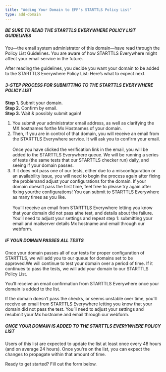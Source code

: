 ```yaml
---
title: "Adding Your Domain to EFF's STARTTLS Policy List"
type: add-domain
---
```


<h5>BE SURE TO READ THE STARTTLS EVERYWHERE POLICY LIST GUIDELINES</h5>
<p>You—the email system administrator of this domain—have read through the Policy List Guidelines. You are aware of how STARTTLS Everywhere might affect your email service in the future.</p>
<p>After reading the guidelines, you decide you want your domain to be added to the STARTTLS Everywhere Policy List: Here’s what to expect next.</p>
<h5>3-STEP PROCESS FOR SUBMITTING TO THE STARTTLS EVERYWHERE POLICY LIST</h5>
<p>
  <strong>Step 1.</strong> Submit your domain.<br/>
  <strong>Step 2.</strong> Confirm by email.<br/>
  <strong>Step 3.</strong> Wait & possibly submit again!
</p>
<ol>
  <li>You submit your administrator email address, as well as clarifying the MX hostnames forthe Mx Hostnames of your domain.</li>
  <li>Then, if you are in control of that domain, you will receive an email from the STARTTLS Everywhere service. It will ask you to confirm your email.<br/><br/>
  Once you have clicked the verification link in the email, you will be added to the STARTTLS Everywhere queue. We will be running a series of tests (the same tests that our STARTTLS checker run) daily, and seeing if your domain passes.</li>
  <li>If it does not pass one of our tests, either due to a misconfiguration or an availability issue, you will need to begin the process again after fixing the problemand adjust your configurations for the domain. If your domain doesn’t pass the first time, feel free to please try again after fixing yourthe configurations! You can submit to STARTTLS Everywhere as many times as you like.</br></br>
  You’ll receive an email from STARTTLS Everywhere letting you know that your domain did not pass athe test, and details about the failure. You’ll need to adjust your settings and repeat step 1: submitting your email and mailserver details  Mx hostname and email through our webform.</li>
</ol>
<h5>IF YOUR DOMAIN PASSES ALL TESTS</h5>
<p>Once your domain passes all of our tests for proper configuration of STARTTLS, we will add you to our queue for domains set to be approved.We will continue to test your domain over a period of time. If it continues to pass the tests, we will add your domain to our STARTTLS Policy List.</p>
<p>You’ll receive an email confirmation from STARTTLS Everywhere once your domain is added to the list.</p>
<p>If the domain doesn’t pass the checks, or seems unstable over time, you’ll receive an email from STARTTLS Everywhere letting you know that your domain did not pass the test. You’ll need to adjust your settings and resubmit your Mx hostname and email through our webform.</p>
<h5>ONCE YOUR DOMAIN IS ADDED TO THE STARTTLS EVERYWHERE POLICY LIST</h5>
<p>Users of this list are expected to update the list at least once every 48 hours (and on average 24 hours). Once you're on the list, you can expect the changes to propagate within that amount of time.</p>
<p>Ready to get started? Fill out the form below.</p>
